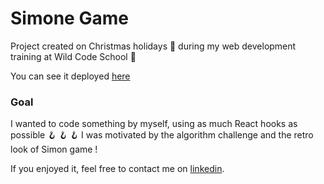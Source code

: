# Simone Game

Project created on Christmas holidays :christmas_tree: during my web development training at Wild Code School :school_satchel: 

You can see it deployed [here](https://simone-game.herokuapp.com/)

### Goal

I wanted to code something by myself, using as much React hooks as possible :hook: :hook: :hook: 
I was motivated by the algorithm challenge and the retro look of Simon game !

If you enjoyed it, feel free to contact me on [linkedin](https://www.linkedin.com/in/charlotte-menard/).